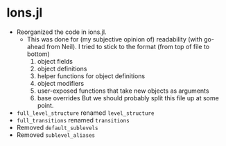 # Ions.jl

+ Reorganized the code in ions.jl.
    - This was done for (my subjective opinion of) readability (with go-ahead from Neil). I tried to stick to the format (from top of file to bottom) 
        1) object fields
        2) object definitions 
        3) helper functions for object definitions 
        4) object modifiers
        5) user-exposed functions that take new objects as arguments
        6) base overrides
    But we should probably split this file up at some point.
+ `full_level_structure` renamed `level_structure`
+ `full_transitions` renamed `transitions`
+ Removed `default_sublevels`
+ Removed `sublevel_aliases`